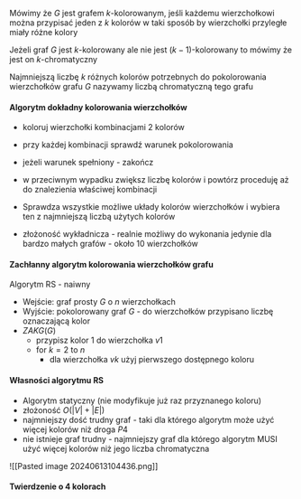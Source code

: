 Mówimy że $G$ jest grafem $k$-kolorowanym, jeśli każdemu wierzchołkowi można przypisać jeden z $k$ kolorów w taki sposób by wierzchołki przyległe miały różne kolory

Jeżeli graf $G$ jest $k$-kolorowany ale nie jest $(k-1)$-kolorowany to mówimy że jest on $k$-chromatyczny

Najmniejszą liczbę $k$ różnych kolorów potrzebnych do pokolorowania wierzchołków grafu $G$ nazywamy liczbą chromatyczną tego grafu

#### Algorytm dokładny kolorowania wierzchołków
- koloruj wierzchołki kombinacjami 2 kolorów
- przy każdej kombinacji sprawdź warunek pokolorowania
- jeżeli warunek spełniony - zakończ
- w przeciwnym wypadku zwiększ liczbę kolorów i powtórz proceduję aż do znalezienia właściwej kombinacji

- Sprawdza wszystkie możliwe układy kolorów wierzchołków i wybiera ten z najmniejszą liczbą użytych kolorów
- złożoność wykładnicza - realnie możliwy do wykonania jedynie dla bardzo małych grafów - około 10 wierzchołków

#### Zachłanny algorytm kolorowania wierzchołków grafu
Algorytm RS - naiwny
- Wejście: graf prosty $G$ o $n$ wierzchołkach
- Wyjście: pokolorowany graf $G$ - do wierzchołków przypisano liczbę oznaczającą kolor
- $ZAKG(G)$
	- przypisz kolor 1 do wierzchołka $v1$
	- for $k=2$ to $n$
		- dla wierzchołka $vk$ użyj pierwszego dostępnego koloru

#### Własności algorytmu RS
- Algorytm statyczny (nie modyfikuje już raz przyznanego koloru)
- złożoność $O(|V|+|E|)$
- najmniejszy dość trudny graf - taki dla którego algorytm może użyć więcej kolorów niż droga $P4$
- nie istnieje graf trudny - najmniejszy graf dla którego algorytm MUSI użyć więcej kolorów niż jego liczba chromatyczna

![[Pasted image 20240613104436.png]]

#### Twierdzenie o 4 kolorach
